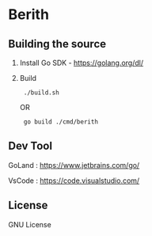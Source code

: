 # Berith

## Building the source

1. Install Go SDK - https://golang.org/dl/

2. Build

        ./build.sh  
    
    OR  
    
        go build ./cmd/berith
    
## Dev Tool

GoLand : https://www.jetbrains.com/go/

VsCode : https://code.visualstudio.com/

## License

GNU License